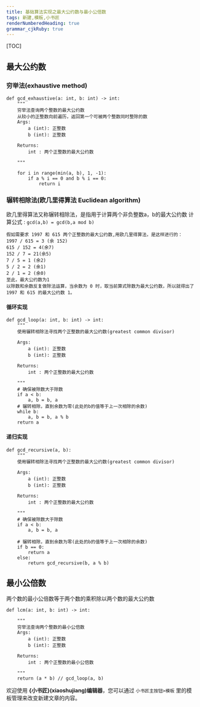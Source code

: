 ```yaml
---
title: 基础算法实现之最大公约数与最小公倍数
tags: 新建,模板,小书匠
renderNumberedHeading: true
grammar_cjkRuby: true
---
```


[TOC]

## 最大公约数

### 穷举法(exhaustive method)
```
def gcd_exhaustive(a: int, b: int) -> int:
    """
    穷举法查询两个整数的最大公约数
    从较小的正整数向前遍历，返回第一个可被两个整数同时整除的数
    Args:
        a (int): 正整数
        b (int): 正整数

    Returns:
        int : 两个正整数的最大公约数

    """

    for i in range(min(a, b), 1, -1):
        if a % i == 0 and b % i == 0:
            return i
```

### 辗转相除法(欧几里得算法 Euclidean algorithm)
欧几里得算法又称辗转相除法，是指用于计算两个非负整数a，b的最大公约数
计算公式 : `gcd(a,b) = gcd(b,a mod b)`
```
假如需要求 1997 和 615 两个正整数的最大公约数,用欧几里得算法，是这样进行的：
1997 / 615 = 3 (余 152)
615 / 152 = 4(余7)
152 / 7 = 21(余5)
7 / 5 = 1 (余2)
5 / 2 = 2 (余1)
2 / 1 = 2 (余0)
至此，最大公约数为1
以除数和余数反复做除法运算，当余数为 0 时，取当前算式除数为最大公约数，所以就得出了 1997 和 615 的最大公约数 1。
```

#### 循环实现
```
def gcd_loop(a: int, b: int) -> int:
    """
    使用辗转相除法寻找两个正整数的最大公约数(greatest common divisor)
    
    Args:
        a (int): 正整数
        b (int): 正整数

    Returns:
        int : 两个正整数的最大公约数

    """
    # 确保被除数大于除数
    if a < b:
        a, b = b, a
    # 辗转相除，直到余数为零(此处的b的值等于上一次相除的余数)
    while b:
        a, b = b, a % b
    return a

```

#### 递归实现

```
def gcd_recursive(a, b):
    """
    使用辗转相除法寻找两个正整数的最大公约数(greatest common divisor)

    Args:
        a (int): 正整数
        b (int): 正整数

    Returns:
        int : 两个正整数的最大公约数

    """
    # 确保被除数大于除数
    if a < b:
        a, b = b, a

    # 辗转相除，直到余数为零(此处的b的值等于上一次相除的余数)
    if b == 0:
        return a
    else:
        return gcd_recursive(b, a % b)
```

## 最小公倍数
两个数的最小公倍数等于两个数的乘积除以两个数的最大公约数

```
def lcm(a: int, b: int) -> int:

    """    
    穷举法查询两个整数的最小公倍数
    Args:
        a (int): 正整数
        b (int): 正整数

    Returns:
        int : 两个正整数的最小公倍数

    """
    return (a * b) // gcd_loop(a, b)
```

欢迎使用 **{小书匠}(xiaoshujiang)编辑器**，您可以通过 `小书匠主按钮>模板` 里的模板管理来改变新建文章的内容。